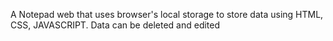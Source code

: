 A Notepad web that uses browser's local storage to store data using HTML, CSS, JAVASCRIPT. Data can be deleted and edited
